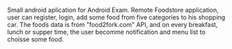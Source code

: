 Small android aplication for Android Exam. Remote Foodstore application, user can register, login,
add some food from five categories to his shopping car. The foods data is from "food2fork.com" API, and on every breakfast, lunch or supper time, the user becomme notification and menu list to choisse some food.
